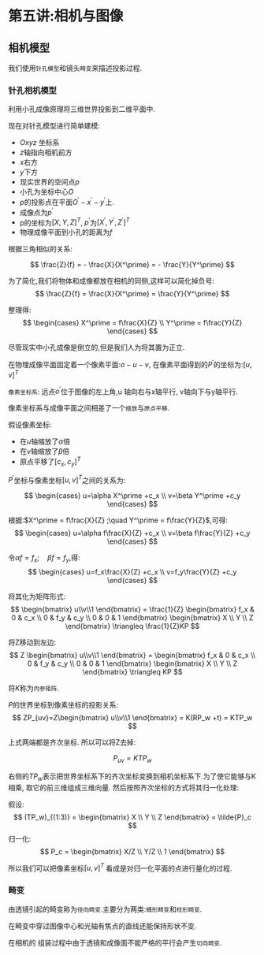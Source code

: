 
# 第五讲:相机与图像

## 相机模型

我们使用`针孔模型`和镜头`畸变`来描述投影过程.

### 针孔相机模型

利用小孔成像原理将三维世界投影到二维平面中.

现在对针孔模型进行简单建模:

- $Oxyz$ 坐标系
- $z$轴指向相机前方
- $x$右方
- $y$下方
- 现实世界的空间点$p$
- 小孔为坐标中心$O$
- $p$的投影点在平面$O^\prime-x^\prime-y^\prime$上.
- 成像点为$p^\prime$
- p的坐标为$[X,Y,Z]^T$, $p^\prime$为$[X^\prime,Y^\prime,Z^\prime]^T$
- 物理成像平面到小孔的距离为$f$

根据三角相似的关系:

$$
\frac{Z}{f} = - \frac{X}{X^\prime} = - \frac{Y}{Y^\prime}
$$

为了简化,我们将物体和成像都放在相机的同侧,这样可以简化掉负号:
$$
\frac{Z}{f} = \frac{X}{X^\prime} = \frac{Y}{Y^\prime}
$$

整理得:
$$
\begin{cases}
	X^\prime = f\frac{X}{Z} \\
	Y^\prime = f\frac{Y}{Z}
\end{cases}
$$

尽管现实中小孔成像是倒立的,但是我们人为将其置为正立.

在物理成像平面固定着一个像素平面:$o-u-v$, 在像素平面得到的$P^\prime$的坐标为:$[u,v]^T$

`像素坐标系`: 远点$o^\prime$位于图像的左上角,u 轴向右与x轴平行, v轴向下与y轴平行.

像素坐标系与成像平面之间相差了一个`缩放`与`原点平移`.

假设像素坐标: 

- 在$u$轴缩放了$\alpha$倍
- 在$v$轴缩放了$\beta$倍
- 原点平移了$[c_x,c_y]^T$

$P^\prime$坐标与像素坐标$[u,v]^T$之间的关系为:

$$
\begin{cases}
	u=\alpha X^\prime +c_x \\
	v=\beta Y^\prime +c_y
\end{cases}
$$

根据:$X^\prime = f\frac{X}{Z} ;\quad Y^\prime = f\frac{Y}{Z}$,可得:
$$
\begin{cases}
	u=\alpha f\frac{X}{Z} +c_x \\
	v=\beta f\frac{Y}{Z} +c_y
\end{cases}
$$

令$\alpha f= f_x; \quad \beta f=f_y$,得:
$$
\begin{cases}
	u=f_x\frac{X}{Z} +c_x \\
	v=f_y\frac{Y}{Z} +c_y
\end{cases}
$$

将其化为矩阵形式:
$$
\begin{bmatrix}
	u\\v\\1
\end{bmatrix} =
\frac{1}{Z}
\begin{bmatrix}
	f_x & 0 & c_x \\
	0 & f_y & c_y \\
	0 & 0 & 1
\end{bmatrix} 
\begin{bmatrix}
	X \\ Y \\ Z
\end{bmatrix}
\triangleq \frac{1}{Z}KP
$$

将Z移动到左边:
$$
Z
\begin{bmatrix}
	u\\v\\1
\end{bmatrix} =
\begin{bmatrix}
	f_x & 0 & c_x \\
	0 & f_y & c_y \\
	0 & 0 & 1
\end{bmatrix} 
\begin{bmatrix}
	X \\ Y \\ Z
\end{bmatrix}
\triangleq KP
$$

将$K$称为`内参矩阵`.

$P$的世界坐标到像素坐标的投影关系:
$$
ZP_{uv}=Z\begin{bmatrix}
	u\\v\\1
\end{bmatrix} = K(RP_w +t) = KTP_w
$$

上式两端都是齐次坐标. 所以可以将Z去掉:

$$
P_{uv} = KTP_w
$$

右侧的$TP_w$表示把世界坐标系下的齐次坐标变换到相机坐标系下.为了使它能够与K相乘, 取它的前三维组成三维向量.
然后按照齐次坐标的方式将其归一化处理:

假设:
$$
(TP_w)_{(1:3)} = \begin{bmatrix}
	X \\ Y \\ Z
\end{bmatrix} = \tilde{P}_c
$$
归一化:
$$
P_c = \begin{bmatrix}
	X/Z \\ Y/Z \\ 1
\end{bmatrix}
$$

所以我们可以把像素坐标$[u,v]^T$ 看成是对归一化平面的点进行量化的过程.

### 畸变

由透镜引起的畸变称为`径向畸变`.主要分为两类:`桶形畸变`和`枕形畸变`.

在畸变中穿过图像中心和光轴有焦点的直线还能保持形状不变.

在相机的 组装过程中由于透镜和成像面不能严格的平行会产生`切向畸变`.

